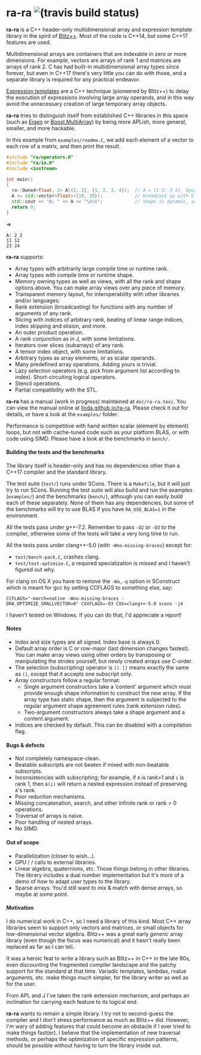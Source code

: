 
# ra-ra ![(travis build status)](https://travis-ci.org/lloda/ra-ra.svg?branch=master) #

**ra-ra** is a C++ header-only multidimensional array and expression template
library in the spirit of [Blitz++](blitz.sourceforge.net). Most of the code is
C++14, but some C++17 features are used.

Multidimensional arrays are containers that are indexable in zero or more
dimensions. For example, vectors are arrays of rank 1 and matrices are arrays of
rank 2. C has had built-in multidimensional array types since forever, but even
in C++17 there's very little you can do with those, and a separate library is
required for any practical endeavor.

[Expression templates](https://en.wikipedia.org/wiki/Expression_templates) are a
C++ technique (pioneered by Blitz++) to delay the execution of expressions
involving large array operands, and in this way avoid the unnecessary creation
of large temporary array objects.

**ra-ra** tries to distinguish itself from established C++ libraries in this
space (such as [Eigen](eigen.tuxfamily.org) or
[Boost.MultiArray](www.boost.org/doc/libs/master/libs/multi_array/doc/user.html))
by being more APLish, more general, smaller, and more hackable.

In this example from `examples/readme.C`, we add each element of a vector to
each row of a matrix, and then print the result.

```c++
#include "ra/operators.H"
#include "ra/io.H"
#include <iostream>

int main()
{
  ra::Owned<float, 2> A({2, 2}, {1, 2, 3, 4});  // A = [1 2; 3 4], dynamic shape, compile-time rank
  A += std::vector<float>({10, 20});            // broadcast op with STL object
  std::cout << "A: " << A << "\n\n";            // shape is dynamic, so it will be printed
  return 0;
}
```
⇒
```
A: 2 2
11 12
23 24
```

**ra-ra** supports:

* Array types with arbitrarily large compile time or runtime rank.
* Array types with compile time or runtime shape.
* Memory owning types as well as views, with all the rank and shape options above. You can make array views over any piece of memory.
* Transparent memory layout, for interoperability with other libraries and/or languages.
* Rank extension (broadcasting) for functions with any number of arguments of any rank.
* Slicing with indices of arbitrary rank, beating of linear range indices, index skipping and elision, and more.
* An outer product operation.
* A rank conjunction as in J, with some limitations.
* Iterators over slices (subarrays) of any rank.
* A tensor index object, with some limitations.
* Arbitrary types as array elements, or as scalar operands.
* Many predefined array operations. Adding yours is trivial.
* Lazy selection operators (e.g. pick from argument list according to index). Short-circuiting logical operators.
* Stencil operations.
* Partial compatibility with the STL.

**ra-ra** has a manual (work in progress) maintained at `doc/ra-ra.texi`. You
can view the manual online at [lloda.github.io/ra-ra](https://lloda.github.io/ra-ra). Please check it
out for details, or have a look at the `examples/` folder.

Performance is competitive with hand written scalar (element by
element) loops, but not with cache-tuned code such as your platform BLAS, or
with code using SIMD. Please have a look at the benchmarks in `bench/`.

#### Building the tests and the benchmarks

The library itself is header-only and has no dependencies other than a C++17 compiler
and the standard library.

The test suite (```test/```) runs under SCons. There is a `Makefile`, but
it will just try to run SCons. Running the test suite will also build and run
the examples (```examples/```) and the benchmarks (```bench/```), although you
can easily build each of these separately. None of them has any dependencies,
but some of the benchmarks will try to use BLAS if you have ```RA_USE_BLAS=1```
in the environment.

All the tests pass under g++-7.2. Remember to pass `-O2` or `-O3` to the compiler,
otherwise some of the tests will take a very long time to run.

All the tests pass under clang++-5.0 (with `-Wno-missing-braces`) except for:

* `test/bench-pack.C`, crashes clang.
* `test/test-optimize.C`, a required specialization is missed and I haven't
  figured out why.

For clang on OS X you have to remove the `-Wa,-q` option in SConstruct which is
meant for gcc by setting CCFLAGS to something else, say:

  ```
  CCFLAGS="-march=native -Wno-missing-braces -DRA_OPTIMIZE_SMALLVECTOR=0" CXXFLAGS=-O3 CXX=clang++-5.0 scons -j4
  ```

I haven't tested on Windows. If you can do that, I'd appreciate a report!

#### Notes

* Index and size types are all signed. Index base is always 0.
* Default array order is C or row-major (last dimension changes fastest). You
  can make array views using other orders by transposing or manipulating the
  strides yourself, but newly created arrays use C-order.
* The selection (subscripting) operator is `()`. `[]` means exactly the same as `()`, except that it accepts one
  subscript only.
* Array constructors follow a regular format:
  - Single argument constructors take a ‘content’ argument which must provide
    enough shape information to construct the new array. If the array type
    has static shape, then the argument is subjected to the regular
    argument shape agreement rules (rank extension rules).
  - Two-argument constructors always take a shape argument and a content argument.
* Indices are checked by default. This can be disabled with a compilation flag.


#### Bugs & defects

* Not completely namespace-clean.
* Beatable subscripts are not beaten if mixed with non-beatable subscripts.
* Inconsistencies with subscripting; for example, if ```A``` is rank>1 and
  ```i``` is rank 1, then ```A(i)``` will return a nested expression instead of
  preserving ```A```'s rank.
* Poor reduction mechanisms.
* Missing concatenation, search, and other infinite rank or rank > 0 operations.
* Traversal of arrays is naive.
* Poor handling of nested arrays.
* No SIMD.


#### Out of scope

* Parallelization (closer to wish...).
* GPU /  / calls to external libraries.
* Linear algebra, quaternions, etc. Those things belong in other libraries. The
  library includes a dual number implementation but it's more of a demo of how
  to adapt user types to the library.
* Sparse arrays. You'd still want to mix & match with dense arrays, so maybe at
  some point.


#### Motivation

I do numerical work in C++, so I need a library of this kind. Most C++ array
libraries seem to support only vectors and matrices, or small objects for
low-dimensional vector algebra. Blitz++ was a great early *generic* array
library (even though the focus was numerical) and it hasn't really been replaced
as far as I can tell.

It was a heroic feat to write a library such as Blitz++ in C++ in the late 90s,
even discounting the fragmented compiler landscape and the patchy support for
the standard at that time. Variadic templates, lambdas, rvalue arguments,
etc. make things *much* simpler, for the library writer as well as for the user.

From APL and J I've taken the rank extension mechanism, and perhaps an
inclination for carrying each feature to its logical end.

**ra-ra** wants to remain a simple library. I try not to second-guess the compiler and I
don't stress performance as much as Blitz++ did. However, I'm wary of adding
features that could become an obstacle if I ever tried to make things
fast(er). I believe that the implementation of new traversal methods, or perhaps
the optimization of specific expression patterns, should be possible without
having to turn the library inside out.
